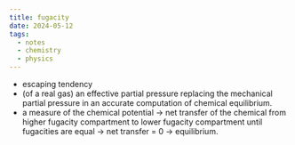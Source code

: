 ```yaml
---
title: fugacity
date: 2024-05-12
tags:
  - notes
  - chemistry
  - physics
---
```

- escaping tendency
- (of a real gas) an effective partial pressure replacing the mechanical partial pressure in an accurate computation of chemical equilibrium.
- a measure of the chemical potential $\rightarrow$ net transfer of the chemical from higher fugacity compartment to lower fugacity compartment until fugacities are equal $\rightarrow$ net transfer = 0 $\rightarrow$ equilibrium.